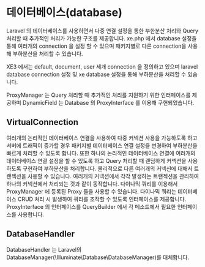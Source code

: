 # 데이터베이스(database)

Laravel 의 데이터베이스를 사용하면서 다중 연결 설정을 통한 부한분산 처리와 Query 처리할 때 추가적인 처리가 가능한 구조를 제공합니다. xe.php 에서 database 설정을 통해 여러개의 connection 을 설정 할 수 있으며 패키지별로 다른 connection을 사용해 부하분산을 처리할 수 있습니다.

XE3 에서는 default, document, user 세개 connection 을 정의하고 있으며 laravel database connection 설정 및 xe database 설정을 통해 부하분산을 처리할 수 있습니다.

ProxyManager 는 Query 처리할 때 추가적인 처리를 지원하기 위한 인터페이스를 제공하며 DynamicField 는 Database 의 ProxyInterface 를 이용해 구현되었습니다.


## VirtualConnection
여러개의 논리적인 데이터베이스 연결을 사용하여 다중 커넥션 사용을 가능하도록 하고 서버에 트래픽이 증가할 경우 패키지별 데이터베이스 연결 설정을 변경하여 부하분산을 빠르게 처리할 수 있도록 합니다. 또한 하나의 논리적인 데이터베이스 연결에 여러개의 데이터베이스 연결 설정을 할 수 있도록 하고 Query 처리할 때 랜덤하게 커넥션을 사용하도록 구현하여 부하분산을 처리합니다. 물리적으로 다른 여러개의 커넥션에 대해서 트랜젝션을 사용할 수 있습니다. 여러개의 커넥션에서 각각 발생하는 트랜젝션을 관리하여 하나의 커넥션에서 처리되는 것과 같이 동작합니다. 다이나믹 쿼리를 이용해서 ProxyManager 에 등록된 Proxy 들을 사용할 수 있습니다. 다이나믹 쿼리는 데이터베이스 CRUD 처리 시 발생하여 쿼리를 조작할 수 있도록 인터페이스를 제공합니다. ProxyInterface 의 인터페이스를 QueryBuilder 에서 각 메소드에서 필요한 인터페이스를 사용합니다.

## DatabaseHandler
DatabaseHandler 는 Laravel의 DatabaseManager(\Illuminate\Database\DatabaseManager)를 대체합니다. 